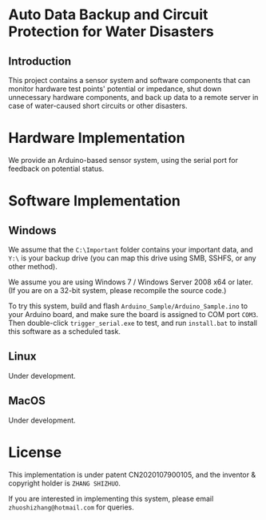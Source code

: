 # Auto Data Backup and Circuit Protection for Water Disasters

## Introduction

This project contains a sensor system and software components that can monitor hardware test points' potential or impedance, shut down unnecessary hardware components, and back up data to a remote server in case of water-caused short circuits or other disasters.

# Hardware Implementation

We provide an Arduino-based sensor system, using the serial port for feedback on potential status.

# Software Implementation

## Windows

We assume that the `C:\Important` folder contains your important data, and `Y:\` is your backup drive (you can map this drive using SMB, SSHFS, or any other method).

We assume you are using Windows 7 / Windows Server 2008 x64 or later. (If you are on a 32-bit system, please recompile the source code.)

To try this system, build and flash `Arduino_Sample/Arduino_Sample.ino` to your Arduino board, and make sure the board is assigned to COM port `COM3`. Then double-click `trigger_serial.exe` to test, and run `install.bat` to install this software as a scheduled task.

## Linux

Under development.

## MacOS

Under development.

# License
This implementation is under patent CN2020107900105, and the inventor & copyright holder is `ZHANG SHIZHUO`.

If you are interested in implementing this system, please email `zhuoshizhang@hotmail.com` for queries.